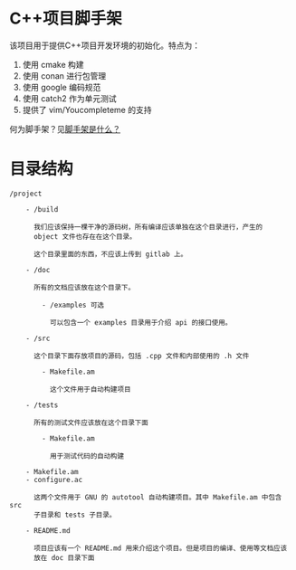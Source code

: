 # C++项目脚手架

该项目用于提供C++项目开发环境的初始化。特点为：

1. 使用 cmake 构建
2. 使用 conan 进行包管理
3. 使用 google 编码规范
4. 使用 catch2 作为单元测试
5. 提供了 vim/Youcompleteme 的支持

何为脚手架？见[脚手架是什么？](https://stackoverflow.com/questions/235018/what-is-scaffolding-is-it-a-term-for-a-particular-platform)

# 目录结构

```
/project

    - /build

      我们应该保持一棵干净的源码树，所有编译应该单独在这个目录进行，产生的
      object 文件也存在在这个目录。

      这个目录里面的东西，不应该上传到 gitlab 上。

    - /doc

      所有的文档应该放在这个目录下。

        - /examples 可选

          可以包含一个 examples 目录用于介绍 api 的接口使用。

    - /src

      这个目录下面存放项目的源码，包括 .cpp 文件和内部使用的 .h 文件

        - Makefile.am

          这个文件用于自动构建项目

    - /tests

      所有的测试文件应该放在这个目录下面

        - Makefile.am

          用于测试代码的自动构建

    - Makefile.am
    - configure.ac

      这两个文件用于 GNU 的 autotool 自动构建项目。其中 Makefile.am 中包含 src
      子目录和 tests 子目录。

    - README.md

      项目应该有一个 README.md 用来介绍这个项目。但是项目的编译、使用等文档应该
      放在 doc 目录下面
```

